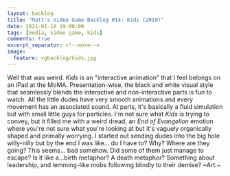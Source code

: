 ```yaml
---
layout: backlog
title: "Matt's Video Game Backlog #14: Kids (2019)"
date: 2021-01-18 19:00:00
tags: [media, video game, kids]
comments: true
excerpt_separator: <!--more-->
image:
  feature: vgbacklog/kids.jpg
---
```


Well that was weird. _Kids_ is an "interactive animation" that I feel belongs on an iPad at the MoMA. Presentation-wise, the black and white visual style that seamlessly blends the interactive and non-interactive parts is fun to watch. All the little dudes have very smooth animations and every movement has an associated sound. At parts, it's basically a fluid simulation but with small little guys for particles. I'm not sure what _Kids_ is trying to convey, but it filled me with a weird dread, an _End of Evangelion_ emotion where you're not sure what you're looking at but it's vaguely organically shaped and primally worrying. I started out sending dudes into the big hole willy-nilly but by the end I was like... do I have to? Why? Where are they going? This seems... bad somehow. Did some of them just manage to escape? Is it like a...birth metaphor? A death metaphor? Something about leadership, and lemming-like mobs following blindly to their demise? \~Art.\~
